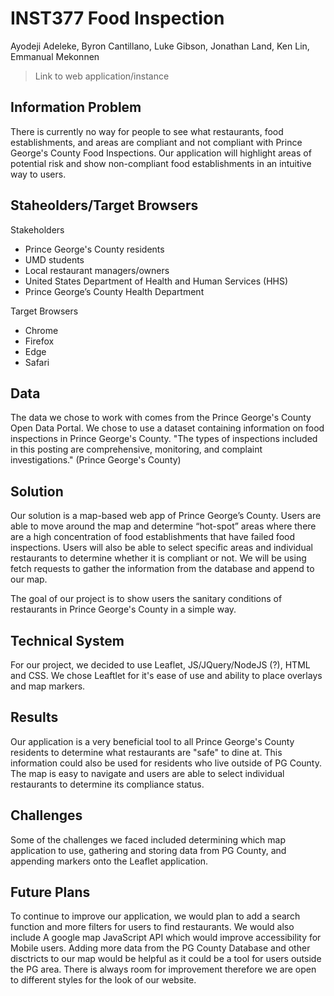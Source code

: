 # INST377 Food Inspection
Ayodeji Adeleke, Byron Cantillano, Luke Gibson, Jonathan Land, Ken Lin, Emmanual Mekonnen
> Link to web application/instance

## Information Problem
There is currently no way for people to see what restaurants, food establishments, and areas are compliant and not compliant with Prince George's County Food Inspections. Our application will highlight areas of potential risk and show non-compliant food establishments in an intuitive way to users.

## Staheolders/Target Browsers
Stakeholders
- Prince George's County residents
- UMD students
- Local restaurant managers/owners
- United States Department of Health and Human Services (HHS)
- Prince George’s County Health Department

Target Browsers
- Chrome
- Firefox
- Edge
- Safari

## Data
The data we chose to work with comes from the Prince George's County Open Data Portal. We chose to use a dataset containing information on food inspections in Prince George's County. "The types of inspections included in this posting are comprehensive, monitoring, and complaint investigations." (Prince George's County)

## Solution
Our solution is a map-based web app of Prince George’s County. Users are able to move around the map and determine “hot-spot” areas where there are a high concentration of food establishments that have failed food inspections. Users will also be able to select specific areas and individual restaurants to determine whether it is compliant or not. We will be using fetch requests to gather the information from the database and append to our map.

The goal of our project is to show users the sanitary conditions of restaurants in Prince George's County in a simple way. 

## Technical System
For our project, we decided to use Leaflet, JS/JQuery/NodeJS (?), HTML and CSS. We chose Leaftlet for it's ease of use and ability to place overlays and map markers. 

## Results
Our application is a very beneficial tool to all Prince George's County residents to determine what restaurants are "safe" to dine at. This information could also be used for residents who live outside of PG County. The map is easy to navigate and users are able to select individual restaurants to determine its compliance status.

## Challenges
Some of the challenges we faced included determining which map application to use, gathering and storing data from PG County, and appending markers onto the Leaflet application.

## Future Plans
To continue to improve our application, we would plan to add a search function and more filters for users to find restaurants. We would also include A google map JavaScript API which would improve accessibility for Mobile users. Adding more data from the PG County Database and other disctricts to our map would be helpful as it could be a tool for users outside the PG area. There is always room for improvement therefore we are open to different styles for the look of our website.